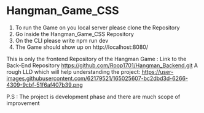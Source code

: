 # Hangman_Game_CSS

1. To run the Game on you local server please clone the Repository
2. Go inside the Hangman_Game_CSS Repository
3. On the CLI please write npm run dev
4. The Game should show up on http://localhost:8080/

This is only the frontend Repository of the Hangman Game :
Link to the Back-End Repository https://github.com/Roop1701/Hangman_Backend.git
A rough LLD which will help understanding the project: 
https://user-images.githubusercontent.com/62179521/165025607-bc2dbd3d-6266-4309-9cbf-51f6af407b39.png

P.S : The project is development phase and there are much scope of improvement
